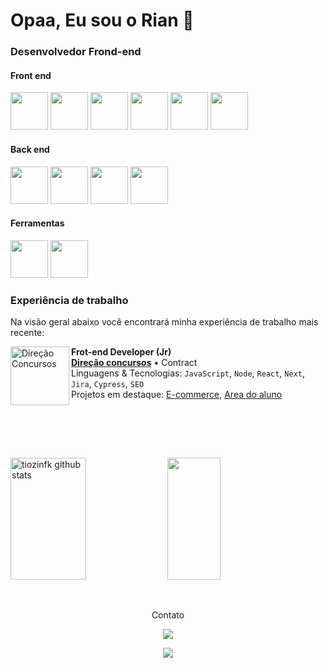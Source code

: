 # Opaa, Eu sou o Rian 👋

### Desenvolvedor Frond-end

#### Front end 

<img src="https://cdn.jsdelivr.net/gh/devicons/devicon/icons/react/react-original-wordmark.svg" width="60" height="60" /> <img src="https://cdn.jsdelivr.net/gh/devicons/devicon/icons/javascript/javascript-original.svg" width="60" height="60" /> <img src="https://cdn.jsdelivr.net/gh/devicons/devicon/icons/typescript/typescript-original.svg" width="60" height="60" /> <img src="https://cdn.jsdelivr.net/gh/devicons/devicon/icons/css3/css3-original.svg" width="60" height="60" /> <img src="https://cdn.jsdelivr.net/gh/devicons/devicon/icons/html5/html5-original.svg" width="60" height="60" /> <img src="https://cdn.jsdelivr.net/gh/devicons/devicon/icons/nextjs/nextjs-original.svg"  width="60" height="60" />

#### Back end 

<img src="https://cdn.jsdelivr.net/gh/devicons/devicon/icons/nodejs/nodejs-original-wordmark.svg" width="60" height="60"/> <img src="https://cdn.jsdelivr.net/gh/devicons/devicon/icons/angularjs/angularjs-original.svg" width="60" height="60" /> <img src="https://cdn.jsdelivr.net/gh/devicons/devicon/icons/go/go-original.svg"  width="60" height="60"/> <img src="https://cdn.jsdelivr.net/gh/devicons/devicon/icons/mongodb/mongodb-original.svg" width="60" height="60" />

#### Ferramentas

<img src="https://cdn.jsdelivr.net/gh/devicons/devicon/icons/git/git-original.svg" width="60" height="60" /> <img src="https://cdn.jsdelivr.net/gh/devicons/devicon/icons/visualstudio/visualstudio-plain.svg"  width="60" height="60" />

 
 ### Experiência de trabalho

Na visão geral abaixo você encontrará minha experiência de trabalho mais recente:

[<img align="left" height="94px" width="94px" alt="Direção Concursos" src="https://yt3.googleusercontent.com/L1M5ZVLHSy_DsYyoxJt7sokn8eNPGpl2Yeicju5jt-Wm-UAPyFUd8p3_MEpBs-omePejeWrnLw=s900-c-k-c0x00ffffff-no-rj"/>](https://www.direcaoconcursos.com.br/)

**Frot-end Developer (Jr)** \
[**Direção concursos**](https://www.direcaoconcursos.com.br/) • Contract \
Linguagens & Tecnologias: `JavaScript`, `Node`, `React`, `Next`, `Jira`, `Cypress`, `SEO`\
Projetos em destaque: [E-commerce](https://www.direcaoconcursos.com.br/), [Area do aluno](https://aluno.direcaoconcursos.com.br/home)
<br/>


<br/>
<br/>


   &nbsp;
   &nbsp;
   &nbsp;
   &nbsp;
   &nbsp;
   &nbsp;
   &nbsp;
   &nbsp;
   &nbsp;
   &nbsp;

 
 <div>
 <img width="49%" height="195px" src="https://github-readme-stats.vercel.app/api?username=tiozinfk&show_icons=true&count_private=true&hide_border=true&title_color=ff91a4&icon_color=ff91a4&text_color=c9d1d9&bg_color=0d1117" alt="tiozinfk github stats" /> 
  <img width="41%" height="195px" src="https://github-readme-stats.vercel.app/api/top-langs/?username=tiozinfk&layout=compact&hide_border=true&title_color=ff91a4&text_color=ff91a4&bg_color=0d1117" />
</div>
  
   &nbsp;
   &nbsp;
   &nbsp;
   &nbsp;
   &nbsp;
   &nbsp;
   &nbsp;



<div align="center">
  
  Contato
  
<a href="https://www.linkedin.com/in/rian-moraes" target="_blank"><img src="https://img.shields.io/badge/-LinkedIn-%230077B5?style=for-the-badge&logo=linkedin&logoColor=white" target="_blank"></a>   
  
 <a href = "mailto:rianherminio2002@gmail.com"><img src="https://img.shields.io/badge/Gmail-D14836?style=for-the-badge&logo=gmail&logoColor=white" target="_blank"></a>
  
    
  
  <div/>



